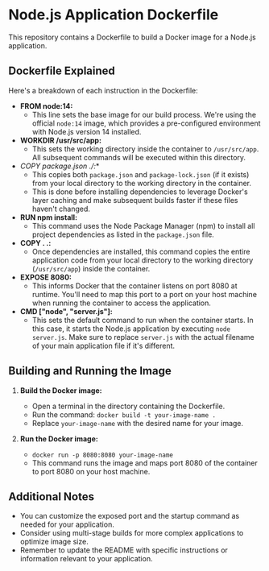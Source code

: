 # Node.js Application Dockerfile

This repository contains a Dockerfile to build a Docker image for a Node.js application.

## Dockerfile Explained

Here's a breakdown of each instruction in the Dockerfile:

* **FROM node:14:**
    - This line sets the base image for our build process. We're using the official `node:14` image, which provides a pre-configured environment with Node.js version 14 installed.
* **WORKDIR /usr/src/app:**
    - This sets the working directory inside the container to `/usr/src/app`. All subsequent commands will be executed within this directory.
* **COPY package*.json ./:**
    - This copies both `package.json` and `package-lock.json` (if it exists) from your local directory to the working directory in the container.
    - This is done before installing dependencies to leverage Docker's layer caching and make subsequent builds faster if these files haven't changed.
* **RUN npm install:**
    - This command uses the Node Package Manager (npm) to install all project dependencies as listed in the `package.json` file.
* **COPY . .:**
    - Once dependencies are installed, this command copies the entire application code from your local directory to the working directory (`/usr/src/app`) inside the container.
* **EXPOSE 8080:**
    - This informs Docker that the container listens on port 8080 at runtime. You'll need to map this port to a port on your host machine when running the container to access the application.
* **CMD ["node", "server.js"]:**
    - This sets the default command to run when the container starts. In this case, it starts the Node.js application by executing `node server.js`. Make sure to replace `server.js` with the actual filename of your main application file if it's different.

## Building and Running the Image

1. **Build the Docker image:**
    - Open a terminal in the directory containing the Dockerfile.
    - Run the command: `docker build -t your-image-name .`
    - Replace `your-image-name` with the desired name for your image.

2. **Run the Docker image:**
    - `docker run -p 8080:8080 your-image-name`
    - This command runs the image and maps port 8080 of the container to port 8080 on your host machine.

## Additional Notes

- You can customize the exposed port and the startup command as needed for your application.
- Consider using multi-stage builds for more complex applications to optimize image size.
- Remember to update the README with specific instructions or information relevant to your application.